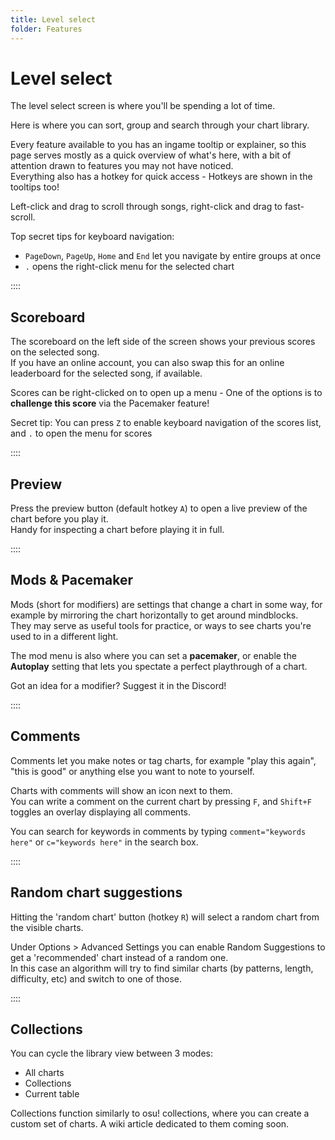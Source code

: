 ```yaml
---
title: Level select
folder: Features
---
```

# Level select

The level select screen is where you'll be spending a lot of time.  

Here is where you can sort, group and search through your chart library.

Every feature available to you has an ingame tooltip or explainer, so this page serves mostly as a quick overview of what's here, with a bit of attention drawn to features you may not have noticed.  
Everything also has a hotkey for quick access - Hotkeys are shown in the tooltips too!

Left-click and drag to scroll through songs, right-click and drag to fast-scroll.

Top secret tips for keyboard navigation:  

- `PageDown`, `PageUp`, `Home` and `End` let you navigate by entire groups at once
- `.` opens the right-click menu for the selected chart

::::

## Scoreboard

The scoreboard on the left side of the screen shows your previous scores on the selected song.  
If you have an online account, you can also swap this for an online leaderboard for the selected song, if available.

Scores can be right-clicked on to open up a menu - One of the options is to **challenge this score** via the Pacemaker feature!

Secret tip: You can press `Z` to enable keyboard navigation of the scores list, and `.` to open the menu for scores

::::

## Preview

Press the preview button (default hotkey `A`) to open a live preview of the chart before you play it.  
Handy for inspecting a chart before playing it in full.

::::

## Mods & Pacemaker

Mods (short for modifiers) are settings that change a chart in some way, for example by mirroring the chart horizontally to get around mindblocks.  
They may serve as useful tools for practice, or ways to see charts you're used to in a different light.

The mod menu is also where you can set a **pacemaker**, or enable the **Autoplay** setting that lets you spectate a perfect playthrough of a chart.

Got an idea for a modifier? Suggest it in the Discord!

::::

## Comments

Comments let you make notes or tag charts, for example "play this again", "this is good" or anything else you want to note to yourself.  

Charts with comments will show an icon next to them.  
You can write a comment on the current chart by pressing `F`, and `Shift+F` toggles an overlay displaying all comments.

You can search for keywords in comments by typing `comment="keywords here"` or `c="keywords here"` in the search box.

::::

## Random chart suggestions

Hitting the 'random chart' button (hotkey `R`) will select a random chart from the visible charts.

Under Options > Advanced Settings you can enable Random Suggestions to get a 'recommended' chart instead of a random one.  
In this case an algorithm will try to find similar charts (by patterns, length, difficulty, etc) and switch to one of those.

::::

## Collections

You can cycle the library view between 3 modes:  

- All charts
- Collections
- Current table

Collections function similarly to osu! collections, where you can create a custom set of charts.
A wiki article dedicated to them coming soon.